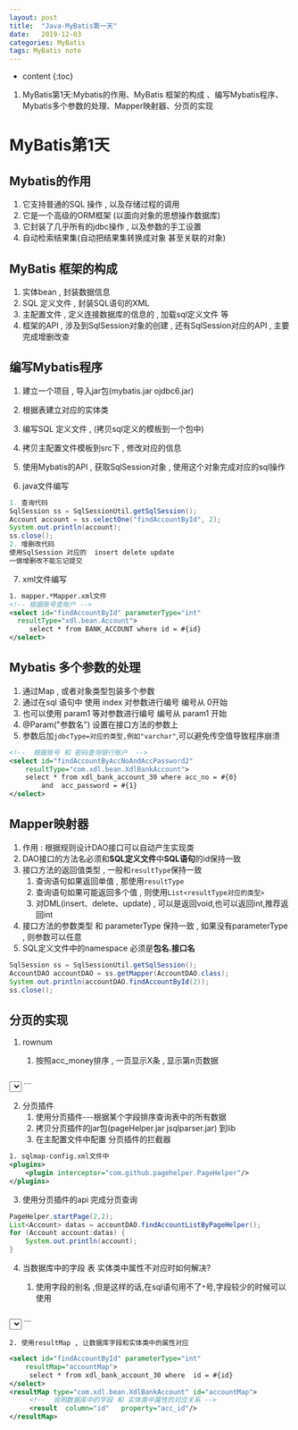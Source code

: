 ```yaml
---
layout: post
title:  "Java-MyBatis第一天"
date:   2019-12-03
categories: MyBatis
tags: MyBatis note
---
```


* content
{:toc}

1. MyBatis第1天:Mybatis的作用、MyBatis 框架的构成 、编写Mybatis程序、Mybatis多个参数的处理、Mapper映射器、分页的实现 










# MyBatis第1天
## Mybatis的作用 
1. 它支持普通的SQL 操作 , 以及存储过程的调用 
2. 它是一个高级的ORM框架 (以面向对象的思想操作数据库)
3. 它封装了几乎所有的jdbc操作 , 以及参数的手工设置 
4. 自动检索结果集(自动把结果集转换成对象 甚至关联的对象)  

## MyBatis 框架的构成 
1. 实体bean , 封装数据信息 
2. SQL 定义文件 , 封装SQL语句的XML
3. 主配置文件 , 定义连接数据库的信息的 , 加载sql定义文件 等
4. 框架的API , 涉及到SqlSession对象的创建 , 还有SqlSession对应的API , 主要完成增删改查

## 编写Mybatis程序 
1. 建立一个项目 , 导入jar包(mybatis.jar ojdbc6.jar) 
2. 根据表建立对应的实体类  
3. 编写SQL 定义文件 , (拷贝sql定义的模板到一个包中)
4. 拷贝主配置文件模板到src下 , 修改对应的信息 
5. 使用Mybatis的API , 获取SqlSession对象 , 使用这个对象完成对应的sql操作

6. java文件编写

```java
1. 查询代码
SqlSession ss = SqlSessionUtil.getSqlSession();
Account account = ss.selectOne("findAccountById", 2);
System.out.println(account);
ss.close();
2. 增删改代码
使用SqlSession 对应的  insert delete update 
一做增删改不能忘记提交 
```

7. xml文件编写

```xml
1. mapper.*Mapper.xml文件
<!-- 根据账号查账户 -->    
<select id="findAccountById" parameterType="int" 
  resultType="xdl.bean.Account">
     select * from BANK_ACCOUNT where id = #{id}
</select>
```

## Mybatis 多个参数的处理 
1. 通过Map , 或者对象类型包装多个参数 
2. 通过在sql 语句中 使用 index 对参数进行编号  编号从 0开始 
3. 也可以使用 param1  等对参数进行编号 编号从 param1 开始  
4. @Param("参数名") 设置在接口方法的参数上
5. 参数后加`jdbcType=对应的类型,例如"varchar"`,可以避免传空值导致程序崩溃

```xml
<!--  根据账号 和 密码查询银行账户  -->
<select id="findAccountByAccNoAndAccPassword2" 
    resultType="com.xdl.bean.XdlBankAccount">
    select * from xdl_bank_account_30 where acc_no = #{0} 
        and  acc_password = #{1}    
</select>
```

## Mapper映射器
1. 作用 : 根据规则设计DAO接口可以自动产生实现类 
2. DAO接口的方法名必须和**SQL定义文件**中**SQL语句**的id保持一致 
3. 接口方法的返回值类型 , 一般和`resultType`保持一致
    1. 查询语句如果返回单值 , 那使用`resultType` 
    2. 查询语句如果可能返回多个值 , 则使用`List<resultType对应的类型>`
    3. 对DML(insert、delete、update) , 可以是返回void,也可以返回int,推荐返回int
4. 接口方法的参数类型 和 parameterType 保持一致 , 如果没有parameterType , 则参数可以任意 
5. SQL定义文件中的namespace 必须是**包名.接口名**    

```java
SqlSession ss = SqlSessionUtil.getSqlSession();
AccountDAO accountDAO = ss.getMapper(AccountDAO.class);
System.out.println(accountDAO.findAccountById(2));
ss.close();
```

## 分页的实现 
1. rownum
    1. 按照acc_money排序 , 一页显示X条 , 显示第n页数据

    ```xml
<select id="findAccountListByPageInfo"
    resultType="xdl.bean.Account">
    select * from (
        select rownum r,t.* from
            (select * from BANK_ACCOUNT order by ACC_MONEY) t
        where rownum &lt; #{pageSize}*#{pageNumber}+1)
    where r > #{pageSize}*(#{pageNumber}-1)
</select>
    ```

2. 分页插件
    1. 使用分页插件---根据某个字段排序查询表中的所有数据
    2. 拷贝分页插件的jar包(pageHelper.jar  jsqlparser.jar) 到lib  
    3. 在主配置文件中配置 分页插件的拦截器  

```xml
1. sqlmap-config.xml文件中
<plugins>
    <plugin interceptor="com.github.pagehelper.PageHelper"/>
</plugins>
``` 

3. 使用分页插件的api 完成分页查询 

```java
PageHelper.startPage(2,2);
List<Account> datas = accountDAO.findAccountListByPageHelper();
for (Account account:datas) {
    System.out.println(account);
}
```  

4. 当数据库中的字段 表 实体类中属性不对应时如何解决?
    1. 使用字段的别名 ,但是这样的话,在sql语句用不了`*`号,字段较少的时候可以使用

    ```xml
<select id="findAccountById" parameterType="int" 
      resultType="com.xdl.bean.XdlBankAccount">
     select id acc_id,acc_no,acc_password,acc_money
        from bank_account where  id = #{id}
</select>
    ```
    
    2. 使用resultMap , 让数据库字段和实体类中的属性对应

```xml
<select id="findAccountById" parameterType="int" 
    resultMap="accountMap">
     select * from xdl_bank_account_30 where  id = #{id}
</select>
<resultMap type="com.xdl.bean.XdlBankAccount" id="accountMap">
     <!--  说明数据库中的字段 和 实体类中属性的对应关系 -->
     <result  column="id"   property="acc_id"/>
</resultMap>
```  





